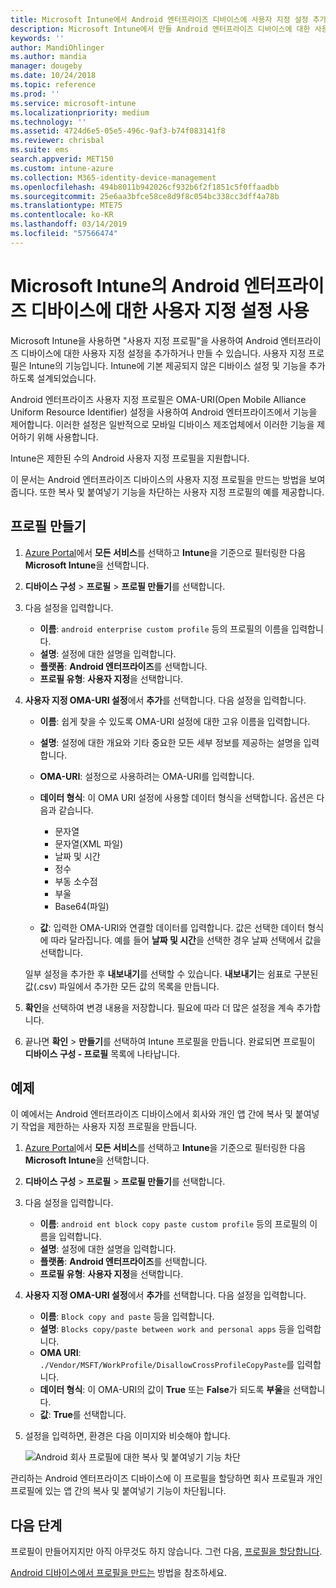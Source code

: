 ```yaml
---
title: Microsoft Intune에서 Android 엔터프라이즈 디바이스에 사용자 지정 설정 추가 - Azure | Microsoft Docs
description: Microsoft Intune에서 만들 Android 엔터프라이즈 디바이스에 대한 사용자 지정 프로필을 추가하거나 만듭니다.
keywords: ''
author: MandiOhlinger
ms.author: mandia
manager: dougeby
ms.date: 10/24/2018
ms.topic: reference
ms.prod: ''
ms.service: microsoft-intune
ms.localizationpriority: medium
ms.technology: ''
ms.assetid: 4724d6e5-05e5-496c-9af3-b74f083141f8
ms.reviewer: chrisbal
ms.suite: ems
search.appverid: MET150
ms.custom: intune-azure
ms.collection: M365-identity-device-management
ms.openlocfilehash: 494b8011b942026cf932b6f2f1851c5f0ffaadbb
ms.sourcegitcommit: 25e6aa3bfce58ce8d9f8c054bc338cc3dff4a78b
ms.translationtype: MTE75
ms.contentlocale: ko-KR
ms.lasthandoff: 03/14/2019
ms.locfileid: "57566474"
---
```

# <a name="use-custom-settings-for-android-enterprise-devices-in-microsoft-intune"></a>Microsoft Intune의 Android 엔터프라이즈 디바이스에 대한 사용자 지정 설정 사용

Microsoft Intune을 사용하면 "사용자 지정 프로필"을 사용하여 Android 엔터프라이즈 디바이스에 대한 사용자 지정 설정을 추가하거나 만들 수 있습니다. 사용자 지정 프로필은 Intune의 기능입니다. Intune에 기본 제공되지 않은 디바이스 설정 및 기능을 추가하도록 설계되었습니다.

Android 엔터프라이즈 사용자 지정 프로필은 OMA-URI(Open Mobile Alliance Uniform Resource Identifier) 설정을 사용하여 Android 엔터프라이즈에서 기능을 제어합니다. 이러한 설정은 일반적으로 모바일 디바이스 제조업체에서 이러한 기능을 제어하기 위해 사용합니다.

Intune은 제한된 수의 Android 사용자 지정 프로필을 지원합니다.

이 문서는 Android 엔터프라이즈 디바이스의 사용자 지정 프로필을 만드는 방법을 보여줍니다. 또한 복사 및 붙여넣기 기능을 차단하는 사용자 지정 프로필의 예를 제공합니다.

## <a name="create-the-profile"></a>프로필 만들기

1. [Azure Portal](https://portal.azure.com)에서 **모든 서비스**를 선택하고 **Intune**을 기준으로 필터링한 다음 **Microsoft Intune**을 선택합니다.
2. **디바이스 구성** > **프로필** > **프로필 만들기**를 선택합니다.
3. 다음 설정을 입력합니다.

    - **이름**: `android enterprise custom profile` 등의 프로필의 이름을 입력합니다.
    - **설명**: 설정에 대한 설명을 입력합니다.
    - **플랫폼**: **Android 엔터프라이즈**를 선택합니다.
    - **프로필 유형**: **사용자 지정**을 선택합니다.

4. **사용자 지정 OMA-URI 설정**에서 **추가**를 선택합니다. 다음 설정을 입력합니다.

    - **이름**: 쉽게 찾을 수 있도록 OMA-URI 설정에 대한 고유 이름을 입력합니다.
    - **설명**: 설정에 대한 개요와 기타 중요한 모든 세부 정보를 제공하는 설명을 입력합니다.
    - **OMA-URI**: 설정으로 사용하려는 OMA-URI를 입력합니다.
    - **데이터 형식**: 이 OMA URI 설정에 사용할 데이터 형식을 선택합니다. 옵션은 다음과 같습니다.

      - 문자열
      - 문자열(XML 파일)
      - 날짜 및 시간
      - 정수
      - 부동 소수점
      - 부울
      - Base64(파일)

    - **값**: 입력한 OMA-URI와 연결할 데이터를 입력합니다. 값은 선택한 데이터 형식에 따라 달라집니다. 예를 들어 **날짜 및 시간**을 선택한 경우 날짜 선택에서 값을 선택합니다.

    일부 설정을 추가한 후 **내보내기**를 선택할 수 있습니다. **내보내기**는 쉼표로 구분된 값(.csv) 파일에서 추가한 모든 값의 목록을 만듭니다.

5. **확인**을 선택하여 변경 내용을 저장합니다. 필요에 따라 더 많은 설정을 계속 추가합니다.
6. 끝나면 **확인** > **만들기**를 선택하여 Intune 프로필을 만듭니다. 완료되면 프로필이 **디바이스 구성 - 프로필** 목록에 나타납니다.

## <a name="example"></a>예제

이 예에서는 Android 엔터프라이즈 디바이스에서 회사와 개인 앱 간에 복사 및 붙여넣기 작업을 제한하는 사용자 지정 프로필을 만듭니다.

1. [Azure Portal](https://portal.azure.com)에서 **모든 서비스**를 선택하고 **Intune**을 기준으로 필터링한 다음 **Microsoft Intune**을 선택합니다.
2. **디바이스 구성** > **프로필** > **프로필 만들기**를 선택합니다.
3. 다음 설정을 입력합니다.

    - **이름**: `android ent block copy paste custom profile` 등의 프로필의 이름을 입력합니다.
    - **설명**: 설정에 대한 설명을 입력합니다.
    - **플랫폼**: **Android 엔터프라이즈**를 선택합니다.
    - **프로필 유형**: **사용자 지정**을 선택합니다.

4. **사용자 지정 OMA-URI 설정**에서 **추가**를 선택합니다. 다음 설정을 입력합니다.

    - **이름**: `Block copy and paste` 등을 입력합니다.
    - **설명**: `Blocks copy/paste between work and personal apps` 등을 입력합니다.
    - **OMA URI**: `./Vendor/MSFT/WorkProfile/DisallowCrossProfileCopyPaste`를 입력합니다.
    - **데이터 형식**: 이 OMA-URI의 값이 **True** 또는 **False**가 되도록 **부울**을 선택합니다.
    - **값**: **True**를 선택합니다.

5. 설정을 입력하면, 환경은 다음 이미지와 비슷해야 합니다.

    ![Android 회사 프로필에 대한 복사 및 붙여넣기 기능 차단](./media/custom-policy-afw-copy-paste.png)

관리하는 Android 엔터프라이즈 디바이스에 이 프로필을 할당하면 회사 프로필과 개인 프로필에 있는 앱 간의 복사 및 붙여넣기 기능이 차단됩니다.

## <a name="next-steps"></a>다음 단계

프로필이 만들어지지만 아직 아무것도 하지 않습니다. 그런 다음, [프로필을 할당합니다](device-profile-assign.md).

[Android 디바이스에서 프로필을 만드는](custom-settings-android.md) 방법을 참조하세요.
